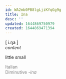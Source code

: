 ```yaml
---
id: WA2mb0PB8lgLjiKYqGg9g
title: Ina
desc: ''
updated: 1644869750979
created: 1644869471394
---
```

[ i.ŋa ]<br>
*content*

little small 

<span style="color:gray">Italian<br>Diminutive *-ina*</span>
